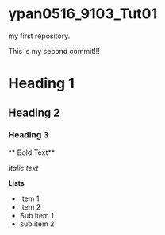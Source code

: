 # ypan0516_9103_Tut01

my first repository.

This is my second commit!!!


# Heading 1
## Heading 2 
### Heading 3

** Bold Text**

*Italic text*

**Lists**

- Item 1 
- Item 2
 - Sub item 1
 - sub item 2